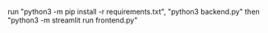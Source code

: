 run "python3 -m pip install -r requirements.txt", "python3 backend.py" then "python3 -m streamlit run frontend.py"
